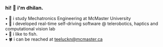 ### hi! 👋 i'm dhilan. 
  • 🏫 i study Mechatronics Engineering at McMaster University\
  • 💼 i developed real-time self-driving software @ telerobotics, haptics and computational vision lab\
  • 🎣 i like to fish.\
  • 🍀 i can be reached at teeluckn@mcmaster.ca

